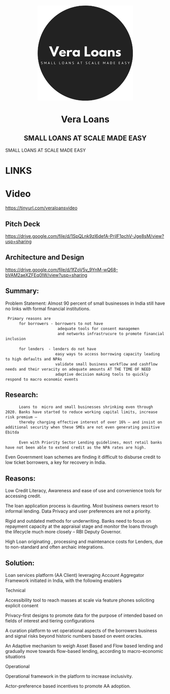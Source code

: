<p align="center">
  <img width="300"  src="images/Vera.png">
  <h1 align= "center">Vera Loans</h1>
   <h2 align= "center">SMALL LOANS AT SCALE MADE EASY</h2>


SMALL LOANS AT SCALE MADE EASY
 
# LINKS

# Video
https://tinyurl.com/veraloansvideo

## Pitch Deck

https://drive.google.com/file/d/1SpQLnk9zl6defA-PrjlF1pchV-Jge8sM/view?usp=sharing

## Architecture and Design
 
https://drive.google.com/file/d/1fZoV5v_9YnM-wQ68-bVAM2aeXZFEq0lW/view?usp=sharing
 
## Summary:

Problem Statement: Almost 90 percent of small businesses in India still have no links with formal financial institutions. 

     Primary reasons are 
          for borrowers - borrowers to not have 
                           adequate tools for consent managemen 
                           and networks infrastrucure to promote financial inclusion
          
          for lenders  - lenders do not have 
                          easy ways to access borrowing capacity leading to high defaults and NPAs
                          validate small business workflow and cashflow needs and their veracity on adequate amounts AT THE TIME OF NEED
                          adaptive decision making tools to quickly respond to macro economic events

## Research:
  
          Loans to  micro and small businesses shrinking even through 2020. Banks have started to reduce working capital limits, increase risk premium — 
          thereby charging effective interest of over 16% — and insist on additional security when these SMEs are not even generating positive Ebitda

          Even with Priority Sector Lending guidelines, most retail banks have not been able to extend credit as the NPA rates are high.

Even Government loan schemes are finding it difficult to disburse credit to low ticket borrowers, a key for recovery in India.


## Reasons: 

Low Credit Literacy, Awareness and ease of use and convenience tools for accessing credit. 

The loan application process is daunting. Most business owners resort to informal lending. Data Privacy and user preferences are not a priority.

Rigid and outdated methods for underwriting. Banks need to focus on repayment capacity at the appraisal stage and monitor the loans through the lifecycle much more closely – RBI Deputy Governor. 

High Loan originating , processing and maintenance costs for Lenders, due to non-standard and often archaic integrations.


## Solution:

Loan services platform (AA Client) leveraging  Account Aggregator Framework initiated in India, with the following enablers

Technical 

Accessibility tool to reach masses at scale via feature phones soliciting explicit consent

Privacy-first designs to promote data for the purpose of intended based on fields of interest and tiering configurations

A curation platform to vet operational aspects of the borrowers business and signal risks beyond historic numbers based on event oracles.

An Adaptive mechanism to weigh Asset Based and Flow based lending and  gradually move towards flow-based lending, according to macro-economic situations 

Operational 

Operational framework in the platform to increase inclusivity.

Actor-preference based incentives to promote AA adoption.
 
